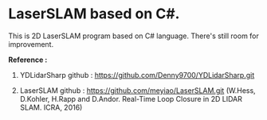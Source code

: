# LaserSLAM based on C#.

This is 2D LaserSLAM program based on C# language.
There's still room for improvement.

**Reference :**

1. YDLidarSharp github : https://github.com/Denny9700/YDLidarSharp.git

2. LaserSLAM github : https://github.com/meyiao/LaserSLAM.git (W.Hess, D.Kohler, H.Rapp and D.Andor. Real-Time Loop Closure in 2D LIDAR SLAM. ICRA, 2016)
